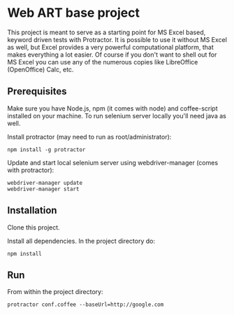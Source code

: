 Web ART base project
====================

This project is meant to serve as a starting point for MS Excel based, keyword driven tests with Protractor.
It is possible to use it without MS Excel as well, but Excel provides a very powerful computational platform, that makes everything a lot easier.
Of course if you don't want to shell out for MS Excel you can use any of the numerous copies like LibreOffice (OpenOffice) Calc, etc.

## Prerequisites

Make sure you have Node.js, npm (it comes with node) and coffee-script installed on your machine. To run selenium server locally you'll need java as well.

Install protractor (may need to run as root/administrator):

	npm install -g protractor

Update and start local selenium server using webdriver-manager (comes with protractor):

	webdriver-manager update
	webdriver-manager start

## Installation

Clone this project.

Install all dependencies. In the project directory do:

	npm install

## Run

From within the project directory:

	protractor conf.coffee --baseUrl=http://google.com
